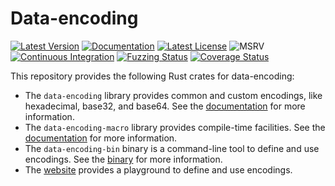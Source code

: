 # Data-encoding

[![Latest Version][version-badge]][library]
[![Documentation][documentation-badge]][documentation]
[![Latest License][license-badge]][license]
![MSRV](https://img.shields.io/crates/msrv/data-encoding.svg)
[![Continuous Integration][ci-badge]][ci]
[![Fuzzing Status][fuzz-badge]][fuzz]
[![Coverage Status][coveralls-badge]][coveralls]

This repository provides the following Rust crates for data-encoding:
- The `data-encoding` library provides common and custom encodings, like
  hexadecimal, base32, and base64. See the [documentation] for more information.
- The `data-encoding-macro` library provides compile-time facilities. See the
  [documentation][macro] for more information.
- The `data-encoding-bin` binary is a command-line tool to define and use
  encodings. See the [binary] for more information.
- The [website] provides a playground to define and use encodings.

[binary]: https://crates.io/crates/data-encoding-bin
[ci-badge]: https://github.com/ia0/data-encoding/actions/workflows/ci.yml/badge.svg
[ci]: https://github.com/ia0/data-encoding/actions/workflows/ci.yml
[coveralls-badge]: https://coveralls.io/repos/github/ia0/data-encoding/badge.svg?branch=main
[coveralls]: https://coveralls.io/github/ia0/data-encoding?branch=main
[documentation-badge]: https://img.shields.io/docsrs/data-encoding/latest
[documentation]: https://docs.rs/data-encoding
[fuzz-badge]: https://oss-fuzz-build-logs.storage.googleapis.com/badges/data-encoding.svg
[fuzz]: https://oss-fuzz-build-logs.storage.googleapis.com/index.html#data-encoding
[library]: https://crates.io/crates/data-encoding
[license-badge]: https://img.shields.io/crates/l/data-encoding.svg
[license]: https://github.com/ia0/data-encoding/blob/main/LICENSE
[macro]: https://docs.rs/data-encoding-macro
[version-badge]: https://img.shields.io/crates/v/data-encoding.svg
[website]: https://data-encoding.rs
